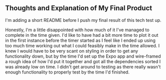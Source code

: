 ## Thoughts and Explanation of My Final Product

I'm adding a short README before I push my final result of this tech test up.

Honestly, I'm a little disappointed with how much of it I've managed to complete in the time given.
I'd like to have had a bit more time to plot it out in the first instance before the timer started as I feel like I ended up using too much time working out what I could feasibly make in the time allowed.
I knew I would have to be very scant on styling in order to get any functionality down, but by the time I'd set up the Expo app and wire-framed a rough idea of how I'd put it together and got all the dependencies sorted I was already low on time.
I didn't get around to testing as there really wasn't enough functionality to properly test by the time I'd finished.